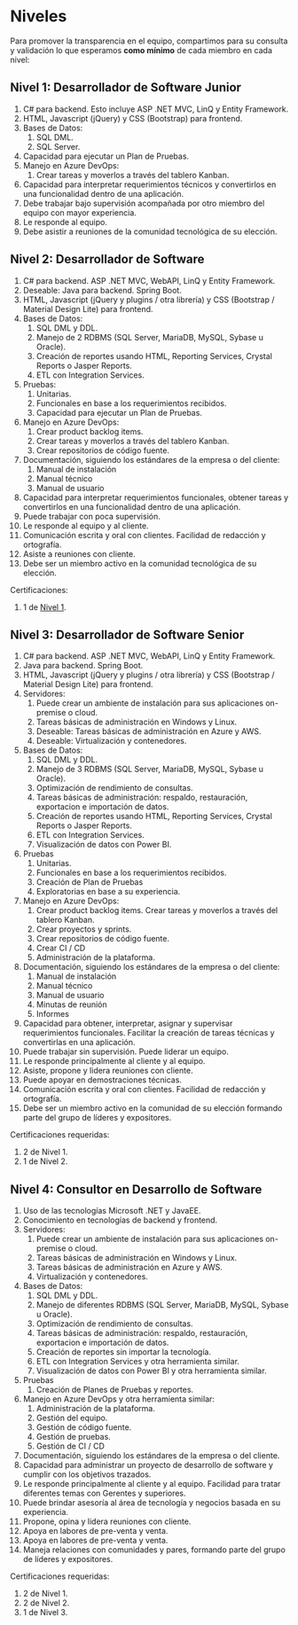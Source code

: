 # Niveles

Para promover la transparencia en el equipo, compartimos para su consulta y validación lo que esperamos **como mínimo** de cada miembro en cada nivel:

## Nivel 1: Desarrollador de Software Junior
1. C# para backend. Esto incluye ASP .NET MVC, LinQ y Entity Framework.
1. HTML, Javascript (jQuery) y CSS (Bootstrap) para frontend.
1. Bases de Datos:
    1. SQL DML.
    1. SQL Server.
1. Capacidad para ejecutar un Plan de Pruebas.
1. Manejo en Azure DevOps:
    1. Crear tareas y moverlos a través del tablero Kanban.
1. Capacidad para interpretar requerimientos técnicos y convertirlos en una funcionalidad dentro de una aplicación.
1. Debe trabajar bajo supervisión acompañada por otro miembro del equipo con mayor experiencia.
1. Le responde al equipo.
1. Debe asistir a reuniones de la comunidad tecnológica de su elección.

## Nivel 2: Desarrollador de Software
1. C# para backend. ASP .NET MVC, WebAPI, LinQ y Entity Framework.
1. Deseable: Java para backend. Spring Boot.
1. HTML, Javascript (jQuery y plugins / otra librería) y CSS (Bootstrap / Material Design Lite) para frontend.
1. Bases de Datos:
    1. SQL DML y DDL.
    1. Manejo de 2 RDBMS (SQL Server, MariaDB, MySQL, Sybase u Oracle).
    1. Creación de reportes usando HTML, Reporting Services, Crystal Reports o Jasper Reports.
    1. ETL con Integration Services.
1. Pruebas:
    1. Unitarias.
    1. Funcionales en base a los requerimientos recibidos.
    1. Capacidad para ejecutar un Plan de Pruebas.
1. Manejo en Azure DevOps:
    1. Crear product backlog items.
    1. Crear tareas y moverlos a través del tablero Kanban.
    1. Crear repositorios de código fuente.
1. Documentación, siguiendo los estándares de la empresa o del cliente:
    1. Manual de instalación
    1. Manual técnico
    1. Manual de usuario
1. Capacidad para interpretar requerimientos funcionales, obtener tareas y convertirlos en una funcionalidad dentro de una aplicación.
1. Puede trabajar con poca supervisión.
1. Le responde al equipo y al cliente.
1. Comunicación escrita y oral con clientes. Facilidad de redacción y ortografía.
1. Asiste a reuniones con cliente.
1. Debe ser un miembro activo en la comunidad tecnológica de su elección.

Certificaciones:
1. 1 de [Nivel 1](certificaciones-utiles.md#nivel-1).

## Nivel 3: Desarrollador de Software Senior
1. C# para backend. ASP .NET MVC, WebAPI, LinQ y Entity Framework.
1. Java para backend. Spring Boot.
1. HTML, Javascript (jQuery y plugins / otra librería) y CSS (Bootstrap / Material Design Lite) para frontend.
1. Servidores:
    1. Puede crear un ambiente de instalación para sus aplicaciones on-premise o cloud.
    1. Tareas básicas de administración en Windows y Linux.
    1. Deseable: Tareas básicas de administración en Azure y AWS.
    1. Deseable: Virtualización y contenedores.
1. Bases de Datos:
    1. SQL DML y DDL.
    1. Manejo de 3 RDBMS (SQL Server, MariaDB, MySQL, Sybase u Oracle).
    1. Optimización de rendimiento de consultas.
    1. Tareas básicas de administración: respaldo, restauración, exportacion e importación de datos.
    1. Creación de reportes usando HTML, Reporting Services, Crystal Reports o Jasper Reports.
    1. ETL con Integration Services.
    1. Visualización de datos con Power BI.
1. Pruebas
    1. Unitarias.
    1. Funcionales en base a los requerimientos recibidos.
    1. Creación de Plan de Pruebas
    1. Exploratorias en base a su experiencia.
1. Manejo en Azure DevOps:
    1. Crear product backlog items. Crear tareas y moverlos a través del tablero Kanban.
    1. Crear proyectos y sprints.
    1. Crear repositorios de código fuente.
    1. Crear CI / CD
    1. Administración de la plataforma.
1. Documentación, siguiendo los estándares de la empresa o del cliente:
    1. Manual de instalación
    1. Manual técnico
    1. Manual de usuario
    1. Minutas de reunión
    1. Informes
1. Capacidad para obtener, interpretar, asignar y supervisar requerimientos funcionales. Facilitar la creación de tareas técnicas y convertirlas en una aplicación.
1. Puede trabajar sin supervisión. Puede liderar un equipo.
1. Le responde principalmente al cliente y al equipo.
1. Asiste, propone y lidera reuniones con cliente.
1. Puede apoyar en demostraciones técnicas.
1. Comunicación escrita y oral con clientes. Facilidad de redacción y ortografía.
1. Debe ser un miembro activo en la comunidad de su elección formando parte del grupo de líderes y expositores.

Certificaciones requeridas:
1. 2 de Nivel 1.
1. 1 de Nivel 2.

## Nivel 4: Consultor en Desarrollo de Software
1. Uso de las tecnologías Microsoft .NET y JavaEE.
1. Conocimiento en tecnologías de backend y frontend.
1. Servidores:
    1. Puede crear un ambiente de instalación para sus aplicaciones on-premise o cloud.
    1. Tareas básicas de administración en Windows y Linux.
    1. Tareas básicas de administración en Azure y AWS.
    1. Virtualización y contenedores.
1. Bases de Datos:
    1. SQL DML y DDL.
    1. Manejo de diferentes RDBMS (SQL Server, MariaDB, MySQL, Sybase u Oracle).
    1. Optimización de rendimiento de consultas.
    1. Tareas básicas de administración: respaldo, restauración, exportacion e importación de datos.
    1. Creación de reportes sin importar la tecnología.
    1. ETL con Integration Services y otra herramienta similar.
    1. Visualización de datos con Power BI y otra herramienta similar.
1. Pruebas
    1. Creación de Planes de Pruebas y reportes.
1. Manejo en Azure DevOps y otra herramienta similar:
    1. Administración de la plataforma.
    1. Gestión del equipo.
    1. Gestión de código fuente.
    1. Gestión de pruebas.
    1. Gestión de CI / CD
1. Documentación, siguiendo los estándares de la empresa o del cliente.
1. Capacidad para administrar un proyecto de desarrollo de software y cumplir con los objetivos trazados.
1. Le responde principalmente al cliente y al equipo. Facilidad para tratar diferentes temas con Gerentes y superiores.
1. Puede brindar asesoría al área de tecnología y negocios basada en su experiencia.
1. Propone, opina y lidera reuniones con cliente.
1. Apoya en labores de pre-venta y venta.
1. Apoya en labores de pre-venta y venta.
1. Maneja relaciones con comunidades y pares, formando parte del grupo de líderes y expositores.

Certificaciones requeridas:
1. 2 de Nivel 1.
1. 2 de Nivel 2.
1. 1 de Nivel 3.
